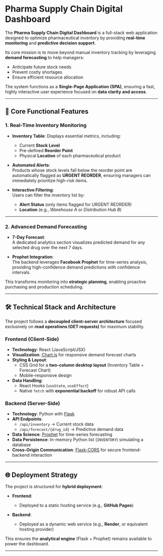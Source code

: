 # Pharma Supply Chain Digital Dashboard

The **Pharma Supply Chain Digital Dashboard** is a full-stack web application designed to optimize pharmaceutical inventory by providing **real-time monitoring** and **predictive decision support**.  

Its core mission is to move beyond manual inventory tracking by leveraging **demand forecasting** to help managers:
- Anticipate future stock needs  
- Prevent costly shortages  
- Ensure efficient resource allocation  

The system functions as a **Single-Page Application (SPA)**, ensuring a fast, highly interactive user experience focused on **data clarity and access**.

---

## 🚀 Core Functional Features

### 1. Real-Time Inventory Monitoring
- **Inventory Table**: Displays essential metrics, including:
  - Current **Stock Level**
  - Pre-defined **Reorder Point**
  - Physical **Location** of each pharmaceutical product  

- **Automated Alerts**:  
  Products whose stock levels fall below the reorder point are automatically flagged as **URGENT REORDER**, ensuring managers can immediately prioritize high-risk items.  

- **Interactive Filtering**:  
  Users can filter the inventory list by:
  - **Alert Status** (only items flagged for URGENT REORDER)  
  - **Location** (e.g., *Warehouse A* or *Distribution Hub B*)  

---

### 2. Advanced Demand Forecasting
- **7-Day Forecast**:  
  A dedicated analytics section visualizes predicted demand for any selected drug over the next 7 days.  

- **Prophet Integration**:  
  The backend leverages **Facebook Prophet** for time-series analysis, providing high-confidence demand predictions with confidence intervals.  

This transforms monitoring into **strategic planning**, enabling proactive purchasing and production scheduling.  

---

## 🛠️ Technical Stack and Architecture

The project follows a **decoupled client-server architecture** focused exclusively on **read operations (GET requests)** for maximum stability.  

### Frontend (Client-Side)
- **Technology**: React (JavaScript/JSX)  
- **Visualization**: [Chart.js](https://www.chartjs.org/) for responsive demand forecast charts  
- **Styling & Layout**:  
  - CSS Grid for a **two-column desktop layout** (Inventory Table + Forecast Chart)  
  - Mobile-responsive design  
- **Data Handling**:  
  - React Hooks (`useState`, `useEffect`)  
  - Native `fetch` with **exponential backoff** for robust API calls  

### Backend (Server-Side)
- **Technology**: Python with [Flask](https://flask.palletsprojects.com/)  
- **API Endpoints**:  
  - `/api/inventory` → Current stock data  
  - `/api/forecast/{drug_id}` → Predictive demand data  
- **Data Science**: [Prophet](https://facebook.github.io/prophet/) for time-series forecasting  
- **Data Persistence**: In-memory Python list (`INVENTORY`) simulating a database  
- **Cross-Origin Communication**: [Flask-CORS](https://flask-cors.readthedocs.io/) for secure frontend-backend interaction  

---

## 🌐 Deployment Strategy

The project is structured for **hybrid deployment**:

- **Frontend**:  
  - Deployed to a static hosting service (e.g., **GitHub Pages**)  

- **Backend**:  
  - Deployed as a dynamic web service (e.g., **Render**, or equivalent hosting provider)  

This ensures the **analytical engine** (Flask + Prophet) remains available to power the dashboard.  

---


